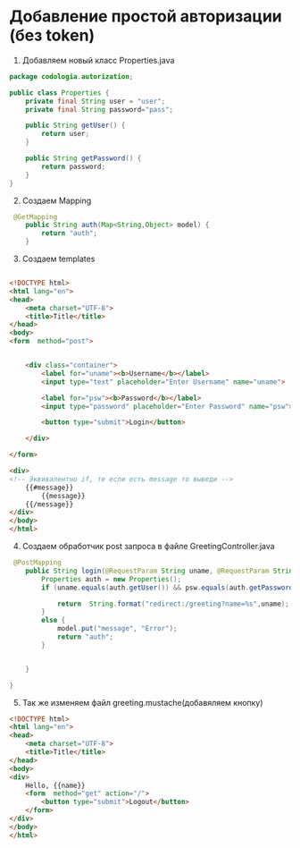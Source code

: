 # Добавление простой авторизации (без token)

1. Добавляем новый класс Properties.java
``` java
package codologia.autorization;

public class Properties {
    private final String user = "user";
    private final String password="pass";

    public String getUser() {
        return user;
    }

    public String getPassword() {
        return password;
    }
}
```

2. Создаем Mapping
``` java
 @GetMapping
    public String auth(Map<String,Object> model) {
        return "auth";
    }
```

3. Создаем templates
``` html

<!DOCTYPE html>
<html lang="en">
<head>
    <meta charset="UTF-8">
    <title>Title</title>
</head>
<body>
<form  method="post">


    <div class="container">
        <label for="uname"><b>Username</b></label>
        <input type="text" placeholder="Enter Username" name="uname">

        <label for="psw"><b>Password</b></label>
        <input type="password" placeholder="Enter Password" name="psw">

        <button type="submit">Login</button>

    </div>

</form>

<div>
<!-- Эквивалентно if, те если есть message то выведи -->
    {{#message}}
        {{message}}
    {{/message}}
</div>
</body>
</html>

```
4. Создаем обработчик post запроса в файле GreetingController.java

``` java
 @PostMapping
    public String login(@RequestParam String uname, @RequestParam String psw, Map<String,Object> model) {
        Properties auth = new Properties();
        if (uname.equals(auth.getUser()) && psw.equals(auth.getPassword())) {

            return  String.format("redirect:/greeting?name=%s",uname);
        }
        else {
            model.put("message", "Error");
            return "auth";
        }


    }

}
```
5. Так же изменяем файл greeting.mustache(добавяляем кнопку)
``` html
<!DOCTYPE html>
<html lang="en">
<head>
    <meta charset="UTF-8">
    <title>Title</title>
</head>
<body>
<div>
    Hello, {{name}}
    <form  method="get" action="/">
        <button type="submit">Logout</button>
    </form>
</div>
</body>
</html>
```
